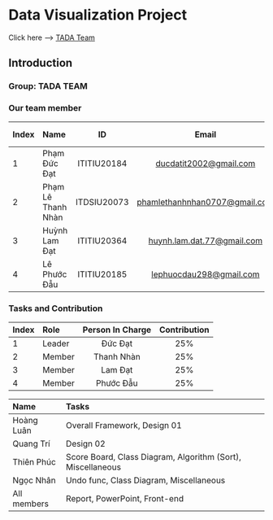 
# Data Visualization Project 
Click here --> <a href="https://tadateam-data-visualization-project.surge.sh/" target="_blank">TADA Team</a>

## Introduction <a name="introduction"></a>
### Group: TADA TEAM
### Our team member
| Index | Name                   |     ID      |              Email               | Github account             |
|:------|:-----------------------|:-----------:|:--------------------------------:|:---------------------------|
| 1     | Phạm Đức Đạt | ITITIU20184 | ducdatit2002@gmail.com | ducdatit2002 |
| 2     | Phạm Lê Thanh Nhàn| ITDSIU20073 | phamlethanhnhan0707@gmail.com | iGhost22 |
| 3     | Huỳnh Lam Đạt| ITITIU20364 | huynh.lam.dat.77@gmail.com |   pltnhan |
| 4     | Lê Phước Đẫu| ITITIU20185 | lephuocdau298@gmail.com | LucasLe298 |           

### Tasks and Contribution 
| Index | Role                                                         | Person In Charge | Contribution |
|:------|:-------------------------------------------------------------|:--------------:|:------------:|
| 1     | Leader     |   Đức Đạt   |          25%      |
| 2     | Member      |   Thanh Nhàn   |          25%      |
| 3     | Member  |  Lam Đạt     |      25%          |
| 4     | Member |     Phước Đẫu     |          25%      |  


| Name | Tasks |
|:------|:-------------------------------------------------------------|
| Hoàng Luân     | Overall Framework, Design 01   |   
| Quang Trí     | Design 02     |    
| Thiên Phúc     | Score Board, Class Diagram, Algorithm (Sort), Miscellaneous  |     
| Ngọc Nhân     | Undo func, Class Diagram, Miscellaneous |      
| All members    | Report, PowerPoint, Front-end |
